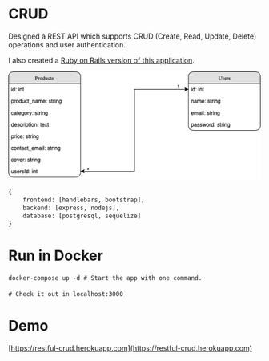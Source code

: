 # CRUD

Designed a REST API which supports CRUD (Create, Read, Update, Delete) operations and user authentication.

I also created a [Ruby on Rails version of this application](https://github.com/JamesHuangUC/Ruby-on-Rails-CRUD).

![Database Diagram](./dbDiagram.png)

```
{
    frontend: [handlebars, bootstrap],
    backend: [express, nodejs],
    database: [postgresql, sequelize]
}
```


# Run in Docker

```
docker-compose up -d # Start the app with one command.

# Check it out in localhost:3000
```


# Demo

[https://restful-crud.herokuapp.com](https://restful-crud.herokuapp.com)
